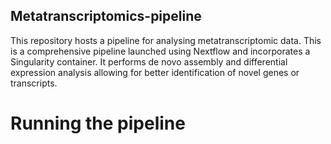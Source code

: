 ## Metatranscriptomics-pipeline

This repository hosts a pipeline for analysing metatranscriptomic data. This is a comprehensive pipeline launched using Nextflow and incorporates a Singularity
container. It performs de novo assembly and differential expression analysis allowing for better identification of novel genes or transcripts.

# Running the pipeline
